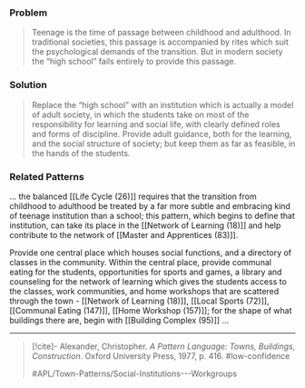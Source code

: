 ### Problem
>Teenage is the time of passage between childhood and adulthood. In traditional societies, this passage is accompanied by rites which suit the psychological demands of the transition. But in modern society the “high school” fails entirely to provide this passage.

### Solution
>Replace the “high school” with an institution which is actually a model of adult society, in which the students take on most of the responsibility for learning and social life, with clearly defined roles and forms of discipline. Provide adult guidance, both for the learning, and the social structure of society; but keep them as far as feasible, in the hands of the students.

### Related Patterns
... the balanced [[Life Cycle (26)]] requires that the transition from childhood to adulthood be treated by a far more subtle and embracing kind of teenage institution than a school; this pattern, which begins to define that institution, can take its place in the [[Network of Learning (18)]] and help contribute to the network of [[Master and Apprentices (83)]]. 

Provide one central place which houses social functions, and a directory of classes in the community. Within the central place, provide communal eating for the students, opportunities for sports and games, a library and counseling for the network of learning which gives the students access to the classes, work communities, and home workshops that are scattered through the town - [[Network of Learning (18)]], [[Local Sports (72)]], [[Communal Eating (147)]], [[Home Workshop (157)]]; for the shape of what buildings there are, begin with [[Building Complex (95)]] ...

---

> [!cite]- Alexander, Christopher. _A Pattern Language: Towns, Buildings, Construction_. Oxford University Press, 1977, p. 416.
> #low-confidence
>
> #APL/Town-Patterns/Social-Institutions---Workgroups
